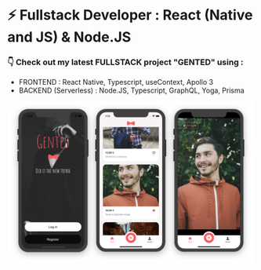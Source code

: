### 
<h1>⚡️ Fullstack Developer : React (Native and JS) & Node.JS</h1>

<h3/>👇 Check out my latest FULLSTACK project "GENTED" using : </h3>
<ul>
  <li>FRONTEND : React Native, Typescript, useContext, Apollo 3</li>
  <li>BACKEND (Serverless) : Node.JS, Typescript, GraphQL, Yoga, Prisma</li>
</ul>



![alt text](https://raw.githubusercontent.com/vihong/vihong/main/previewGentedMobilesOnly.png)

<!--
**vihong/vihong** is a ✨ _special_ ✨ repository because its `README.md` (this file) appears on your GitHub profile.

Here are some ideas to get you started:

- 🔭 I’m currently working on ...
- 🌱 I’m currently learning ...
- 👯 I’m looking to collaborate on ...
- 🤔 I’m looking for help with ...
- 💬 Ask me about ...
- 📫 How to reach me: ...
- 😄 Pronouns: ...
- ⚡ Fun fact: ...
-->
